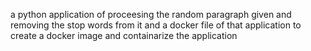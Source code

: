 a python application of proceesing the random paragraph given  and removing the stop words from it and a docker file of that application to create a docker image and containarize the application
